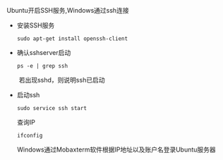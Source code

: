 Ubuntu开启SSH服务,Windows通过ssh连接

- 安装SSH服务  

  ```Coma
  sudo apt-get install openssh-client
  ```

- 确认sshserver启动 

  ```comman
  ps -e | grep ssh
  ```

  ​        若出现sshd，则说明ssh已启动

- 启动ssh 

  ```Comman
  sudo service ssh start
  ```

  查询IP

  ```comman
  ifconfig
  ```

  Windows通过Mobaxterm软件根据IP地址以及账户名登录Ubuntu服务器